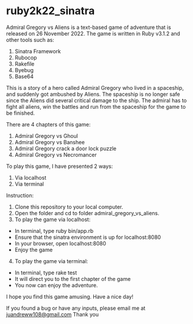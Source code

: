 # ruby2k22_sinatra

Admiral Gregory vs Aliens is a text-based game of adventure that is released on 26 November 2022.
The game is written in Ruby v3.1.2 and other tools such as:
1. Sinatra Framework
2. Rubocop
3. Rakefile
4. Byebug
5. Base64

This is a story of a hero called Admiral Gregory who lived in a spaceship, and suddenly got ambushed by Aliens.
The spaceship is no longer safe since the Aliens did several critical damage to the ship.
The admiral has to fight all aliens, win the battles and run from the spaceship for the game to be finished.

There are 4 chapters of this game:
1. Admiral Gregory vs Ghoul
2. Admiral Gregory vs Banshee
3. Admiral Gregory crack a door lock puzzle
4. Admiral Gregory vs Necromancer

To play this game, I have presented 2 ways:
1. Via localhost
2. Via terminal

Instruction:
1. Clone this repository to your local computer.
2. Open the folder and cd to folder admiral_gregory_vs_aliens.
3. To play the game via localhost:
- In terminal, type ruby bin/app.rb
- Ensure that the sinatra environment is up for localhost:8080
- In your browser, open localhost:8080
- Enjoy the game
4. To play the game via terminal:
- In terminal, type rake test
- It will direct you to the first chapter of the game
- You now can enjoy the adventure.

I hope you find this game amusing.
Have a nice day!

If you found a bug or have any inputs, please email me at juandreww108@gmail.com 
Thank you

